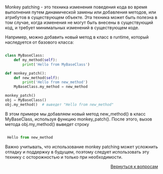 Monkey patching - это техника изменения поведения кода во время выполнения путем динамической замены или добавления
методов, или атрибутов в существующем объекте. Эта техника может быть полезна в том случае, когда изменения не могут
быть внесены в существующий код, и требует минимальных изменений в существующем коде.

Например, можно добавить новый метод в класс в runtime, который наследуется от базового класса:

```python

class MyBaseClass:
    def my_method(self):
        print('Hello from MyBaseClass')

def monkey_patch():
    def new_method(self):
        print('Hello from new_method')
    MyBaseClass.my_method = new_method

monkey_patch()
obj = MyBaseClass()
obj.my_method()  # выведет "Hello from new_method"
```

В этом примере мы добавляем новый метод new_method() в класс MyBaseClass, используя функцию monkey_patch(). После этого,
вызов метода obj.my_method() выведет строку

```python

 Hello from new_method
```

Важно учитывать, что использование monkey patching может усложнить отладку и поддержку в будущем, поэтому следует
использовать эту технику с осторожностью и только при необходимости.

<div align="right">

[Вернуться к вопросам](../Вопросы.md)

</div>

